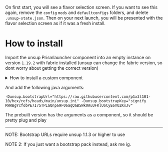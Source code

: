 On first start, you will see a flavor selection screen. If you want to see this again, remove the `config` `mods` and `defaultconfigs` folders, and delete `.unsup-state.json`. Then on your next launch, you will be presented with the flavor selection screen as if it was a fresh install.

# How to install

Import the unsup Prismlauncher component into an empty instance on version `1.19.2` with fabric installed (unsup can change the fabric version, so dont worry about getting the correct version)
<details>
<summary>How to install a custom component</summary>
<br>
Create an empty component with the UID of <code>com.unascribed.unsup</code> with the following contents:
<pre><code>
{
  "formatVersion": 1,
  "name": "unsup",
  "uid": "com.unascribed.unsup",
  "version": "1.1.3",
  "+agents": [
    {
      "name": "com.unascribed:unsup:1.1.3",
      "url": "https://repo.sleeping.town"
    }
  ]
}
</code></pre>
You can save this component file for later by copying it from <code>&lt;INST_DIR&gt;/patches</code> to the central mods folder, then you can just click import component and select the component json.
</details>

And add the following java arguments:

```
-Dunsup.bootstrapUrl="https://raw.githubusercontent.com/p1x3l101-10/hex/refs/heads/main/unsup.ini" -Dunsup.bootstrapKey="signify RWRBgYcfobPE7I7STPLaQnp69F06aqQaBSWk0AuUFKlUoCyE6VUZKxJv"
```

The prebuilt version has the arguments as a component, so it should be pretty plug and play

---

NOTE: Bootstrap URLs require unsup 1.1.3 or higher to use

NOTE 2: If you just want a bootstrap pack instead, ask me ig.
